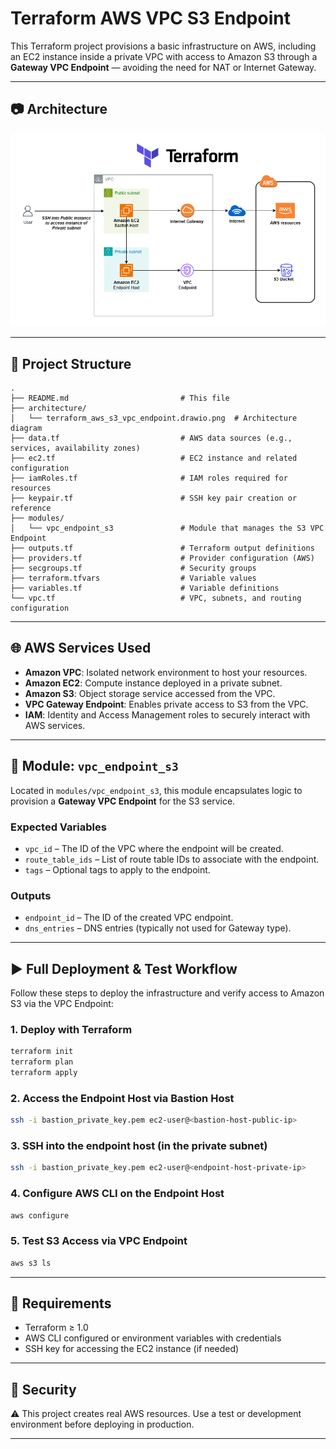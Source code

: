 
# Terraform AWS VPC S3 Endpoint

This Terraform project provisions a basic infrastructure on AWS, including an EC2 instance inside a private VPC with access to Amazon S3 through a **Gateway VPC Endpoint** — avoiding the need for NAT or Internet Gateway.

---

## 📷 Architecture

![architecture](architecture/terraform_aws_s3_vpc_endpoint.drawio.png)

---

## 📁 Project Structure

```text
.
├── README.md                         # This file
├── architecture/
│   └── terraform_aws_s3_vpc_endpoint.drawio.png  # Architecture diagram
├── data.tf                           # AWS data sources (e.g., services, availability zones)
├── ec2.tf                            # EC2 instance and related configuration
├── iamRoles.tf                       # IAM roles required for resources
├── keypair.tf                        # SSH key pair creation or reference
├── modules/
│   └── vpc_endpoint_s3               # Module that manages the S3 VPC Endpoint
├── outputs.tf                        # Terraform output definitions
├── providers.tf                      # Provider configuration (AWS)
├── secgroups.tf                      # Security groups
├── terraform.tfvars                  # Variable values
├── variables.tf                      # Variable definitions
└── vpc.tf                            # VPC, subnets, and routing configuration
```

---

## 🌐 AWS Services Used

- **Amazon VPC**: Isolated network environment to host your resources.
- **Amazon EC2**: Compute instance deployed in a private subnet.
- **Amazon S3**: Object storage service accessed from the VPC.
- **VPC Gateway Endpoint**: Enables private access to S3 from the VPC.
- **IAM**: Identity and Access Management roles to securely interact with AWS services.

---

## 🧩 Module: `vpc_endpoint_s3`

Located in `modules/vpc_endpoint_s3`, this module encapsulates logic to provision a **Gateway VPC Endpoint** for the S3 service.

### Expected Variables

- `vpc_id` – The ID of the VPC where the endpoint will be created.
- `route_table_ids` – List of route table IDs to associate with the endpoint.
- `tags` – Optional tags to apply to the endpoint.

### Outputs

- `endpoint_id` – The ID of the created VPC endpoint.
- `dns_entries` – DNS entries (typically not used for Gateway type).

---


## ▶️ Full Deployment & Test Workflow

Follow these steps to deploy the infrastructure and verify access to Amazon S3 via the VPC Endpoint:

### 1. **Deploy with Terraform**

```bash
terraform init
terraform plan
terraform apply
```

### 2. **Access the Endpoint Host via Bastion Host**

```bash
ssh -i bastion_private_key.pem ec2-user@<bastion-host-public-ip>
```

### 3. **SSH into the endpoint host (in the private subnet)**

```bash
ssh -i bastion_private_key.pem ec2-user@<endpoint-host-private-ip>
```

### 4. **Configure AWS CLI on the Endpoint Host**

```bash
aws configure
```

### 5. **Test S3 Access via VPC Endpoint**

```bash
aws s3 ls
```

---

## 📌 Requirements

- Terraform ≥ 1.0
- AWS CLI configured or environment variables with credentials
- SSH key for accessing the EC2 instance (if needed)

---

## 🔐 Security

⚠️ This project creates real AWS resources. Use a test or development environment before deploying in production.

---


